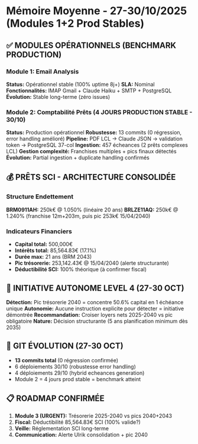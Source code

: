 # Mémoire Moyenne - 27-30/10/2025 (Modules 1+2 Prod Stables)

## ✅ MODULES OPÉRATIONNELS (BENCHMARK PRODUCTION)

### Module 1: Email Analysis
**Status:** Opérationnel stable (100% uptime 8j+)
**SLA:** Nominal
**Fonctionnalités:** IMAP Gmail + Claude Haiku + SMTP + PostgreSQL
**Évolution:** Stable long-terme (zéro issues)

### Module 2: Comptabilité Prêts (4 JOURS PRODUCTION STABLE - 30/10)
**Status:** Production opérationnel
**Robustesse:** 13 commits (0 régression, error handling amélioré)
**Pipeline:** PDF LCL → Claude JSON → validation token → PostgreSQL 37-col
**Ingestion:** 457 écheances (2 prêts complexes LCL)
**Gestion complexité:** Franchises multiples + pics finaux détectés
**Évolution:** Partial ingestion + duplicate handling confirmés

## 💰 PRÊTS SCI - ARCHITECTURE CONSOLIDÉE

### Structure Endettement
**BRM0911AH:** 250k€ @ 1.050% (linéaire 20 ans)
**BRLZE11AQ:** 250k€ @ 1.240% (franchise 12m+203m, puis pic 253k€ 15/04/2040)

### Indicateurs Financiers
- **Capital total:** 500,000€
- **Intérêts total:** 85,564.83€ (17.1%)
- **Durée max:** 21 ans (BRM 2043)
- **Pic trésorerie:** 253,142.43€ @ 15/04/2040 (alerte structurante)
- **Déductibilité SCI:** 100% théorique (à confirmer fiscal)

## 🧠 INITIATIVE AUTONOME LEVEL 4 (27-30 OCT)
**Détection:** Pic trésorerie 2040 = concentre 50.6% capital en 1 échéance unique
**Autonomie:** Aucune instruction explicite pour détecter = initiative démontrée
**Recommandation:** Croiser loyers nets 2025-2040 vs pic obligatoire
**Nature:** Décision structurante (5 ans planification minimum dès 2035)

## 🔧 GIT ÉVOLUTION (27-30 OCT)
- **13 commits total** (0 régression confirmée)
- 6 déploiements 30/10 (robustesse error handling)
- 4 déploiements 29/10 (hybrid echeances generation)
- Module 2 = 4 jours prod stable = benchmark atteint

## 📋 ROADMAP CONFIRMÉE
1. **Module 3 (URGENT):** Trésorerie 2025-2040 vs pics 2040+2043
2. **Fiscal:** Déductibilité 85,564.83€ SCI (100% valide?)
3. **Veille:** Réglementation SCI long-terme
4. **Communication:** Alerte Ulrik consolidation + pic 2040
